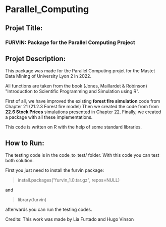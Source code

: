 # Parallel_Computing


## Projet Title: 

### FURVIN: Package for the Parallel Computing Project

## Projet Description: 

This package was made for the Parallel Computing projet for the Mastet Data Mining of University Lyon 2 in 2022. 

All functions are taken from the book (Jones, Maillardet & Robinson) "IntroductIon to Scientific Programming and Simulation using R".

First of all,  we have improved the existing **forest fire simulation** code from Chapter 21 (21.2.3 Forest fire model)
Then we created the code from  from **22.6 Stock Prices** simulations presented in Chapter 22.
Finally, we created a package with all these implementations. 

This code is written on R with the help of some standard libraries. 

## How to Run: 

The testing code is in the code_to_test/ folder. 
With this code you can test both solution. 

First you just need to install the furvin package:

  > install.packages("furvin_1.0.tar.gz", repos=NULL)

and 
  > library(furvin)

afterwards you can run the testing codes. 

Credits: 
This work was made by Lia Furtado and Hugo Vinson


